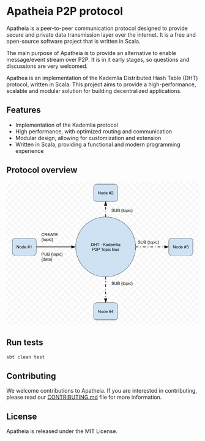 # Apatheia P2P protocol

Apatheia is a peer-to-peer communication protocol designed to provide secure and private data transmission layer over the internet. It is a free and open-source software project that is written in Scala.

The main purpose of Apatheia is to provide an alternative to enable message/event stream over P2P. It is in it early stages, so questions and discussions are very welcomed.

Apathea is an implementation of the Kademlia Distributed Hash Table (DHT) protocol, written in Scala. This project aims to provide a high-performance, scalable and modular solution for building decentralized applications.

## Features

* Implementation of the Kademlia protocol
* High performance, with optimized routing and communication
* Modular design, allowing for customization and extension
* Written in Scala, providing a functional and modern programming experience

## Protocol overview

![](https://raw.githubusercontent.com/adrianobrito/apatheia-p2p-protocol/main/GENERAL%20ARCHITECTURE.png)

## Run tests

```shell
sbt clean test
```

## Contributing

We welcome contributions to Apatheia. If you are interested in contributing, please read our [CONTRIBUTING.md](https://github.com/adrianobrito/apatheia-p2p-protocol/blob/main/CONTRIBUTING.md) file for more information.

## License

Apatheia is released under the MIT License.
